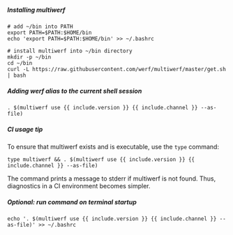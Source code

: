 ##### Installing multiwerf

```shell
# add ~/bin into PATH
export PATH=$PATH:$HOME/bin
echo 'export PATH=$PATH:$HOME/bin' >> ~/.bashrc

# install multiwerf into ~/bin directory
mkdir -p ~/bin
cd ~/bin
curl -L https://raw.githubusercontent.com/werf/multiwerf/master/get.sh | bash
```

##### Adding werf alias to the current shell session

```shell
. $(multiwerf use {{ include.version }} {{ include.channel }} --as-file)
```

##### CI usage tip

To ensure that multiwerf exists and is executable, use the `type` command:

```shell
type multiwerf && . $(multiwerf use {{ include.version }} {{ include.channel }} --as-file)
```

The command prints a message to stderr if multiwerf is not found. Thus, diagnostics in a CI environment becomes simpler.

##### Optional: run command on terminal startup

```shell
echo '. $(multiwerf use {{ include.version }} {{ include.channel }} --as-file)' >> ~/.bashrc
```
